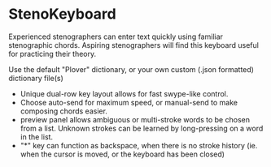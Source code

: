 StenoKeyboard
=============

Experienced stenographers can enter text quickly using familiar stenographic chords.
Aspiring stenographers will find this keyboard useful for practicing their theory.

Use the default "Plover" dictionary, or your own custom (.json formatted) dictionary file(s)

* Unique dual-row key layout allows for fast swype-like control.
* Choose auto-send for maximum speed, or manual-send to make composing chords easier.
* preview panel allows ambiguous or multi-stroke words to be chosen from a list.  Unknown strokes can be learned by long-pressing on a word in the list.
* "*" key can function as backspace, when there is no stroke history (ie. when the cursor is moved, or the keyboard has been closed)



